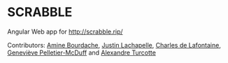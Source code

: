 # SCRABBLE

Angular Web app for http://scrabble.rip/

Contributors:
[Amine Bourdache](https://github.com/brdch),
[Justin Lachapelle](https://github.com/justinlachap),
[Charles de Lafontaine](https://github.com/DaddyChucky),
[Geneviève Pelletier-McDuff](https://github.com/GenevievePMD) and
[Alexandre Turcotte](https://github.com/Lopik45)
